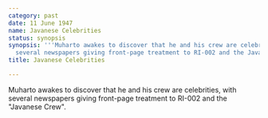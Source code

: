 ```yaml
---
category: past
date: 11 June 1947
name: Javanese Celebrities
status: synopsis
synopsis: '''Muharto awakes to discover that he and his crew are celebrities, with
  several newspapers giving front-page treatment to RI-002 and the Javanese Crew.'''
title: Javanese Celebrities

---
```






Muharto awakes to discover that he and his crew are
celebrities, with several newspapers giving front-page treatment to
RI-002 and the "Javanese Crew".
